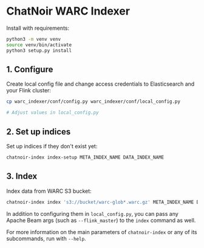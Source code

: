 # ChatNoir WARC Indexer

Install with requirements:

```bash
python3 -m venv venv
source venv/bin/activate
python3 setup.py install
```

## 1. Configure

Create local config file and change access credentials to Elasticsearch and your Flink cluster:
```bash
cp warc_indexer/conf/config.py warc_indexer/conf/local_config.py

# Adjust values in local_config.py
```

## 2. Set up indices
Set up indices if they don't exist yet:

```bash
chatnoir-index index-setup META_INDEX_NAME DATA_INDEX_NAME
```

## 3. Index
Index data from WARC S3 bucket:

```bash
chatnoir-index index 's3://bucket/warc-glob*.warc.gz' META_INDEX_NAME DATA_INDEX_NAME ID_PREFIX
```
In addition to configuring them in `local_config.py`, you can pass any Apache Beam args (such as `--flink_master`) to the `index` command as well.

For more information on the main parameters of `chatnoir-index` or any of its subcommands, run with `--help`.
